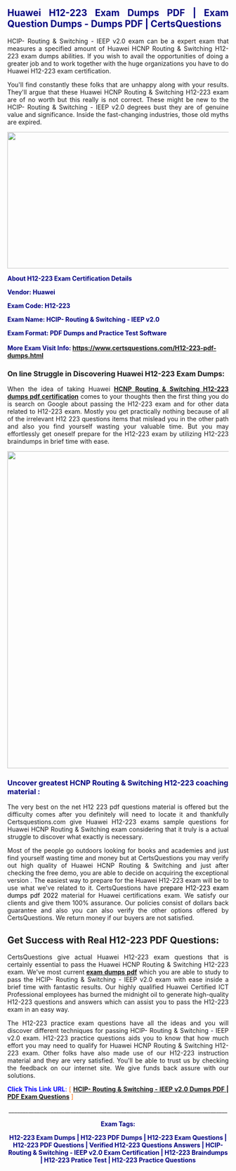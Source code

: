 <h2 style="text-align: justify;"><span style="color: #000080;">Huawei H12-223 Exam Dumps PDF | Exam Question Dumps - Dumps PDF | CertsQuestions</span></h2>
<p style="text-align: justify;">HCIP- Routing & Switching - IEEP v2.0 exam can be a expert exam that measures a specified amount of Huawei HCNP Routing & Switching H12-223 exam dumps abilities. If you wish to avail the opportunities of doing a greater job and to work together with the huge organizations you have to do Huawei H12-223 exam certification.</p>
<p style="text-align: justify;">You'll find constantly these folks that are unhappy along with your results. They'll argue that these Huawei HCNP Routing & Switching H12-223 exam are of no worth but this really is not correct. These might be new to the HCIP- Routing & Switching - IEEP v2.0 degrees bust they are of genuine value and significance. Inside the fast-changing industries, those old myths are expired.</p>
<p><img style="display: block; margin-left: auto; margin-right: auto;" src="https://i.imgur.com/eaP4ae9.png" width="840" height="310" /></p>
<p><span style="color: #000080;"><strong>About H12-223 Exam Certification Details</strong></span></p>
<p><span style="color: #000080;"><strong>Vendor: Huawei<br /></strong></span></p>
<p><span style="color: #000080;"><strong>Exam Code: H12-223</strong></span></p>
<p><span style="color: #000080;"><strong>Exam Name: HCIP- Routing & Switching - IEEP v2.0</strong></span></p>
<p><span style="color: #000080;"><strong>Exam Format: PDF Dumps and Practice Test Software<br /><br />More Exam Visit Info: <span style="color: #ff6600;"><a href="https://www.certsquestions.com/H12-223-pdf-dumps.html">https://www.certsquestions.com/H12-223-pdf-dumps.html</a></span></strong></span></p>
<h3>On line Struggle in Discovering Huawei H12-223 Exam Dumps:</h3>
<p style="text-align: justify;">When the idea of taking Huawei <a href="https://www.certsquestions.com/H12-223-pdf-dumps.html"><strong>HCNP Routing & Switching H12-223 dumps pdf certification</strong></a> comes to your thoughts then the first thing you do is search on Google about passing the H12-223 exam and for other data related to H12-223 exam. Mostly you get practically nothing because of all of the irrelevant H12 223 questions items that mislead you in the other path and also you find yourself wasting your valuable time. But you may effortlessly get oneself prepare for the H12-223 exam by utilizing H12-223 braindumps in brief time with ease.</p>
<p><a href="https://www.certsquestions.com/H12-223-pdf-dumps.html"><img style="display: block; margin-left: auto; margin-right: auto;" src="https://i.imgur.com/pxhoKQ2.png" width="720" /></a></p>
<h3><span style="color: #000080;">Uncover greatest HCNP Routing & Switching H12-223 coaching material :</span></h3>
<p style="text-align: justify;">The very best on the net H12 223 pdf questions material is offered but the difficulty comes after you definitely will need to locate it and thankfully Certsquestions.com give Huawei H12-223 exams sample questions for Huawei HCNP Routing & Switching exam considering that it truly is a actual struggle to discover what exactly is necessary.</p>
<p style="text-align: justify;">Most of the people go outdoors looking for books and academies and just find yourself wasting time and money but at CertsQuestions you may verify out high quality of Huawei HCNP Routing & Switching and just after checking the free demo, you are able to decide on acquiring the exceptional version . The easiest way to prepare for the Huawei H12-223 exam will be to use what we've related to it. CertsQuestions have <span style="color: #000000;">prepare H12-223 exam dumps pdf 2022</span> material for Huawei certifications exam. We satisfy our clients and give them 100% assurance. Our policies consist of dollars back guarantee and also you can also verify the other options offered by CertsQuestions. We return money if our buyers are not satisfied.</p>
<h2>Get Success with Real H12-223 PDF Questions:</h2>
<p style="text-align: justify;">CertsQuestions give actual Huawei H12-223 exam questions that is certainly essential to pass the Huawei HCNP Routing & Switching H12-223 exam. We've most current<strong>&nbsp;<a href="https://www.certsquestions.com/">exam dumps pdf</a></strong>&nbsp;which you are able to study to pass the HCIP- Routing & Switching - IEEP v2.0 exam with ease inside a brief time with fantastic results. Our highly qualified Huawei Certified ICT Professional employees has burned the midnight oil to generate high-quality H12-223 questions and answers which can assist you to pass the H12-223 exam in an easy way.</p>
<p style="text-align: justify;">The H12-223 practice exam questions have all the ideas and you will discover different techniques for passing HCIP- Routing & Switching - IEEP v2.0 exam. H12-223 practice questions aids you to know that how much effort you may need to qualify for Huawei HCNP Routing & Switching H12-223 exam. Other folks have also made use of our H12-223 instruction material and they are very satisfied. You'll be able to trust us by checking the feedback on our internet site. We give funds back assure with our solutions.</p>
<p style="text-align: justify;"><span style="color: #0000ff;"><strong>Click This Link URL</strong>:</span> <span style="color: #ff6600;">[ <strong><a href="https://www.certsquestions.com/huawei-certified-ict-professional-certification.html">HCIP- Routing & Switching - IEEP v2.0 Dumps PDF | PDF Exam Questions</a></strong> ]</span></p>
<p style="text-align: center;">______________________________________________________________________________</p>
<p style="text-align: center;"><span style="color: #000080;"><strong>Exam Tags:</strong></span></p>
<p style="text-align: center;"><span style="color: #000080;"><strong>H12-223 Exam Dumps | H12-223 PDF Dumps | H12-223 Exam Questions | H12-223 PDF Questions | Verified H12-223 Questions Answers | HCIP- Routing & Switching - IEEP v2.0 Exam Certification | H12-223 Braindumps | H12-223 Pratice Test | H12-223 Practice Questions</strong></span></p>
